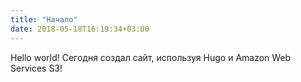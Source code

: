 ```yaml
---
title: "Начало"
date: 2018-05-18T16:19:34+03:00
---
```

 Hello world! 
 Сегодня создал сайт, используя Hugo и Amazon Web Services S3!<!--more-->

